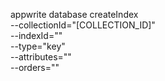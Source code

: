 appwrite database createIndex \
        --collectionId="[COLLECTION_ID]" \
        --indexId="" \
        --type="key" \
        --attributes="" \
        --orders=""
